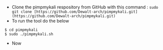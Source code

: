 - Clone the pimpmykali respository from GitHub with this command : `sudo git clone [https://github.com/Dewalt-arch/pimpmykali.git](https://github.com/Dewalt-arch/pimpmykali.git)`
- To run the tool do the below

```shell
$ cd pimpmykali
$ sudo ./pimpmykali.sh
```

- Now 